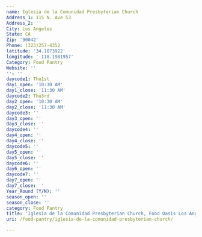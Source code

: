 ```yaml
---
name: Iglesia de la Comunidad Presbyterian Church
Address_1: 115 N. Ave 53
Address_2: ''
City: Los Angeles
State: CA
Zip: '90042'
Phone: (323)257-4352
latitude: '34.1073922'
longitude: '-118.1981957'
Category: Food Pantry
Website: ''
'': ''
daycode1: Thu1st
day1_open: '10:30 AM'
day1_close: '11:30 AM'
daycode2: Thu3rd
day2_open: '10:30 AM'
day2_close: '11:30 AM'
daycode3: ''
day3_open: ''
day3_close: ''
daycode4: ''
day4_open: ''
day4_close: ''
daycode5: ''
day5_open: ''
day5_close: ''
daycode6: ''
day6_open: ''
daycode7: ''
day7_open: ''
day7_close: ''
Year_Round (Y/N): ''
season_open: ''
season_close: ''
category: Food Pantry
title: 'Iglesia de la Comunidad Presbyterian Church, Food Oasis Los Angeles'
uri: /food-pantry/iglesia-de-la-comunidad-presbyterian-church/

---
```


